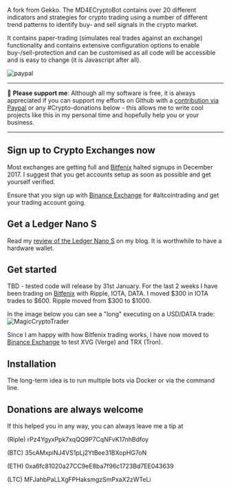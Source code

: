 A fork from Gekko. The MD4ECryptoBot contains over 20 different indicators and strategies for crypto trading using a number of different trend patterns to identify buy- and sell signals in the crypto market.

It contains paper-trading (simulates real trades against an exchange) functionality and contains extensive configuration options to enable buy-/sell-protection and can be customised as all code will be accessible and is easy to change (it is Javascript after all).

[paypal]: https://www.paypal.com/cgi-bin/webscr?cmd=_s-xclick&hosted_button_id=ZRP5WBD8CT8EW
![paypal](https://img.shields.io/badge/PayPal--ffffff.svg?style=social&logo=data%3Aimage%2Fpng%3Bbase64%2CiVBORw0KGgoAAAANSUhEUgAAABAAAAAQCAYAAAAf8%2F9hAAAABHNCSVQICAgIfAhkiAAAAZZJREFUOI3Fkb1PFFEUxX%2F3zcAMswFCw0KQr1BZSKUQYijMFibGkhj9D4zYYAuU0NtZSIiNzRZGamqD%2BhdoJR%2FGhBCTHZ11Pt%2B1GIiEnY0hFNzkFu%2FmnHPPPQ%2Buu%2BTiYGjy0ZPa5N1t0SI5m6mITeP4%2B%2FGP%2Fbccvto8j3cuCsQTSy%2FCzLkdxqkXpoUXJoUXJrkfFTLMwHiDYLrFz897Z3jT6ckdBwsiYDMo0tNOIGuBqS%2Beh7sdAkU2g%2BkBFGkd%2FrtSgD8Z%2BrBxj68MAGG1A9efRhVsXrKMU7Y4cNyGOwtDU28OtrqdUMetldvzFKxCYSHJ4NsJ%2BnRJGexHba7VJ%2FTff4BaQFBjVcbqIEZ1bESYn4PRUcHx2N952awUkOHZedUcWm14%2FtjqjREHawUEsgx6Ajg5%2Bsi7jWqBwA%2BmIrXlo9YHUVTmEP%2F6hOO1Ofiyy3pjo%2BsvBDX%2FZpSakhz4BqvQDvdYvrXQEXZViI5rPpBEOwR2l16vtN7bd9SN3L1WXj%2BjGSnN38rq%2B7VL8xXQOdDF%2F0KvXn8BlbuY%2FvUAHysAAAAASUVORK5CYII%3D)

___
:beer: **Please support me**: Although all my software is free, it is always appreciated if you can support my efforts on Github with a [contribution via Paypal][paypal] or any #Crypto-donations below - this allows me to write cool projects like this in my personal time and hopefully help you or your business. 
___


## Sign up to Crypto Exchanges now
Most exchanges are getting full and [Bitfenix](https://www.bitfinex.com) halted signups in December 2017. I suggest that you get accounts setup as soon as possible and get yourself verified.

Ensure that you sign up with [Binance Exchange](https://www.binance.com/?ref=13896895) for #altcointrading and get your trading account going. 

## Get a Ledger Nano S
Read my [review of the Ledger Nano S](https://www.naschenweng.info/2017/12/07/ledger-s-crypto-currency-hardware-wallet/) on my blog. It is worthwhile to have a hardware wallet.


## Get started
TBD - tested code will release by 31st January. For the last 2 weeks I have been trading on [Bitfenix](https://www.bitfinex.com) with Ripple, IOTA, DATA. I moved $300 in IOTA trades to $600. Ripple moved from $300 to $1000.

In the image below you can see a "long" executing on a USD/DATA trade:
![MagicCryptoTrader](https://pbs.twimg.com/media/DRoZYpDW4AE5z3r.jpg:large)

Since I am happy with how Bitfenix trading works, I have now moved to [Binance Exchange](https://www.binance.com/?ref=13896895) to test XVG (Verge) and TRX (Tron).

## Installation
The long-term idea is to run multiple bots via Docker or via the command line.


## Donations are always welcome

If this helped you in any way, you can always leave me a tip at

(Riple) rPz4YgyxPpk7xqQQ9P7CqNFvK17nhBdfoy

(BTC)   35cAMxpiNJ4VS1pLj2YtBee31BXopHG7oN

(ETH)   0xa6fc81020a27CC9eE8ba7f96c1723Bd7EE043639

(LTC)   MFJahbPaLLXgFPHaksmgzSmPxaX2zWTeLi
